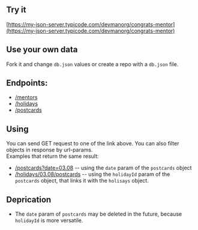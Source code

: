 ## Try it

[https://my-json-server.typicode.com/devmanorg/congrats-mentor](https://my-json-server.typicode.com/devmanorg/congrats-mentor)

## Use your own data

Fork it and change `db.json` values or create a repo with a `db.json` file.

## Endpoints:
- [/mentors](https://my-json-server.typicode.com/devmanorg/congrats-mentor/mentors)
- [/holidays](https://my-json-server.typicode.com/devmanorg/congrats-mentor/holidays)
- [/postcards](https://my-json-server.typicode.com/devmanorg/congrats-mentor/postcards)

## Using
You can send GET request to one of the link above. You can also filter objects in response by url-params.  
Examples that return the same result:
- [/postcards?date=03.08](https://my-json-server.typicode.com/devmanorg/congrats-mentor/postcards?date=03.08) -- using the `date` param of the `postcards` object
- [/holidays/03.08/postcards](https://my-json-server.typicode.com/devmanorg/congrats-mentor/holidays/03.08/postcards) -- using the `holidayId` param of the `postcards` object, that links it with the `holisays` object.

## Deprication
- The `date` param of `postcards` may be deleted in the future, because `holidayId` is more versatile.
